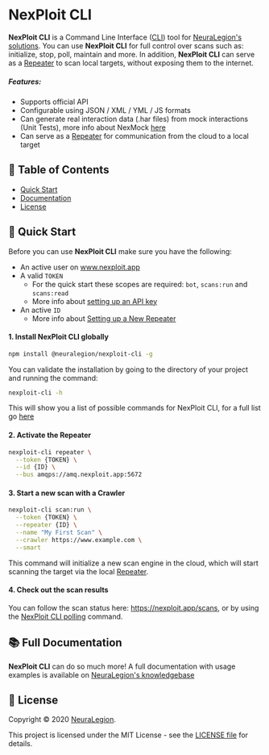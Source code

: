# NexPloit CLI

**NexPloit CLI** is a Command Line Interface ([CLI](https://en.wikipedia.org/wiki/Command-line_interface)) tool for [NeuraLegion's solutions](https://www.neuralegion.com). You can use **NexPloit CLI** for full control over scans such as: initialize, stop, poll, maintain and more. In addition, **NexPloit CLI** can serve as a [Repeater](https://kb.neuralegion.com/#/guide/introduction/deployment-onprem) to scan local targets, without exposing them to the internet.

##### Features:
- Supports official API
- Configurable using JSON / XML / YML / JS formats
- Can generate real interaction data (.har files) from mock interactions (Unit Tests), more info about NexMock [here](https://www.npmjs.com/package/@neuralegion/nexmock)
- Can serve as a [Repeater](https://kb.neuralegion.com/#/guide/introduction/deployment-onprem) for communication from the cloud to a local target

## 🔎 Table of Contents
- [Quick Start](#🚀-quick-start)
- [Documentation](#📚-full-documentation)
- [License](#📝-license)

## 🚀 Quick Start
Before you can use **NexPloit CLI** make sure you have the following:
- An active user on www.nexploit.app
- A valid `TOKEN`
  - For the quick start these scopes are required: `bot`, `scans:run` and `scans:read`
  - More info about [setting up an API key](https://kb.neuralegion.com/#/guide/np-web-ui/advanced-set-up/managing-org?id=managing-organization-apicli-authentication-tokens)
- An active `ID`
  - More info about [Setting up a New Repeater](https://kb.neuralegion.com/#/guide/np-web-ui/advanced-set-up/managing-repeaters)

#### 1. Install NexPloit CLI globally
```bash
npm install @neuralegion/nexploit-cli -g
```

You can validate the installation by going to the directory of your project and running the command:
```bash
nexploit-cli -h
```
This will show you a list of possible commands for NexPloit CLI, for a full list go [here](https://kb.neuralegion.com/#/guide/np-cli/command-list)

#### 2. Activate the Repeater
```bash
nexploit-cli repeater \
  --token {TOKEN} \
  --id {ID} \
  --bus amqps://amq.nexploit.app:5672
```

#### 3. Start a new scan with a Crawler
```bash
nexploit-cli scan:run \
  --token {TOKEN} \
  --repeater {ID} \
  --name "My First Scan" \
  --crawler https://www.example.com \
  --smart
```
This command will initialize a new scan engine in the cloud, which will start scanning the target via the local [Repeater](https://kb.neuralegion.com/#/guide/introduction/deployment-onprem).

#### 4. Check out the scan results
You can follow the scan status here: https://nexploit.app/scans, or by using the [NexPloit CLI polling](https://kb.neuralegion.com/#/guide/np-cli/commands/checking-scan-status) command.

## 📚 Full Documentation
**NexPloit CLI** can do so much more! A full documentation with usage examples is available on [NeuraLegion's knowledgebase](https://kb.neuralegion.com)

## 📝 License
Copyright © 2020 [NeuraLegion](https://github.com/NeuraLegion).

This project is licensed under the MIT License - see the [LICENSE file](LICENSE) for details.
